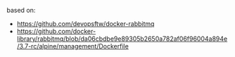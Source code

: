 based on: 
 - https://github.com/devopsftw/docker-rabbitmq 
 - https://github.com/docker-library/rabbitmq/blob/da06cbdbe9e89305b2650a782af06f96004a894e/3.7-rc/alpine/management/Dockerfile
